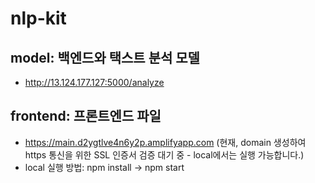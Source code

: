 # nlp-kit

## model: 백엔드와 택스트 분석 모델
- http://13.124.177.127:5000/analyze

## frontend: 프론트엔드 파일
- https://main.d2ygtlve4n6y2p.amplifyapp.com 
  (현재, domain 생성하여 https 통신을 위한 SSL 인증서 검증 대기 중 - local에서는 실행 가능합니다.)
- local 실행 방법: npm install -> npm start
